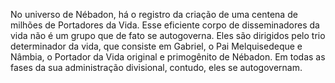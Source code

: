 ﻿No universo de Nébadon, há o registro da criação de uma centena de milhões de Portadores da Vida. Esse eficiente corpo de disseminadores da vida não é um grupo que de fato se autogoverna. Eles são dirigidos pelo trio determinador da vida, que consiste em Gabriel, o Pai Melquisedeque e Nâmbia, o Portador da Vida original e primogênito de Nébadon. Em todas as fases da sua administração divisional, contudo, eles se autogovernam.